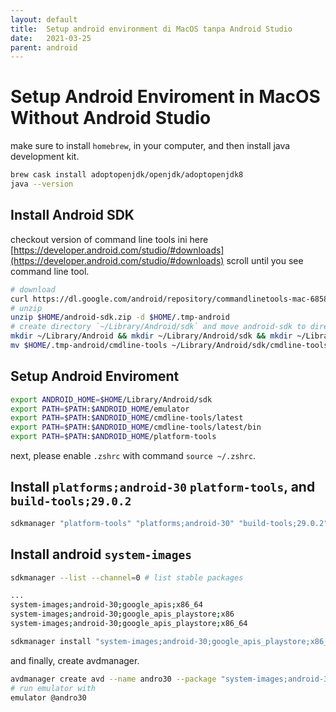 ```yaml
---
layout: default
title:  Setup android environment di MacOS tanpa Android Studio
date:   2021-03-25
parent: android
---
```


# Setup Android Enviroment in MacOS Without Android Studio

make sure to install `homebrew`, in your computer, and then install java development kit.

```bash
brew cask install adoptopenjdk/openjdk/adoptopenjdk8
java --version
```

## Install Android SDK

checkout version of command line tools  ini here [https://developer.android.com/studio/#downloads](https://developer.android.com/studio/#downloads) scroll until you see command line tool.

```bash
# download
curl https://dl.google.com/android/repository/commandlinetools-mac-6858069_latest.zip -o $HOME/android-sdk.zip
# unzip
unzip $HOME/android-sdk.zip -d $HOME/.tmp-android
# create directory `~/Library/Android/sdk` and move android-sdk to directory `~/Library/Android/sdk`
mkdir ~/Library/Android && mkdir ~/Library/Android/sdk && mkdir ~/Library/Android/sdk/cmdline-tools
mv $HOME/.tmp-android/cmdline-tools ~/Library/Android/sdk/cmdline-tools/latest
```

## Setup Android Enviroment

```bash
export ANDROID_HOME=$HOME/Library/Android/sdk
export PATH=$PATH:$ANDROID_HOME/emulator
export PATH=$PATH:$ANDROID_HOME/cmdline-tools/latest
export PATH=$PATH:$ANDROID_HOME/cmdline-tools/latest/bin
export PATH=$PATH:$ANDROID_HOME/platform-tools
```

next, please enable `.zshrc` with command `source ~/.zshrc`.

## Install `platforms;android-30` `platform-tools`, and `build-tools;29.0.2`

```bash
sdkmanager "platform-tools" "platforms;android-30" "build-tools;29.0.2"
```

## Install android `system-images`

```bash
sdkmanager --list --channel=0 # list stable packages
```

```bash
...
system-images;android-30;google_apis;x86_64                                              | 10           | Google APIs Intel x86 Atom_64 System Image
system-images;android-30;google_apis_playstore;x86                                       | 9            | Google Play Intel x86 Atom System Image
system-images;android-30;google_apis_playstore;x86_64                                    | 10           | Google Play Intel x86 Atom_64 System Image
```

```bash
sdkmanager install "system-images;android-30;google_apis_playstore;x86_64"
```

and finally, create avdmanager.

```bash
avdmanager create avd --name andro30 --package "system-images;android-30;google_apis_playstore;x86_64"
# run emulator with
emulator @andro30
```
